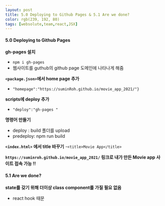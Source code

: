 ```yaml
---
layout: post
title: 5.0 Deploying to Github Pages & 5.1 Are we done?
color: rgb(239, 192, 80)
tags: [websolute,team,react,JSX]
---
```


#### 5.0 Deploying to Github Pages


__gh-pages 설치__
- `npm i gh-pages`
- 웹사이트를 guthub의 github page 도메인에 나타나게 해줌

__`<package.json>`에서 home page 추가__
- `"homepage":"https://suminRoh.github.io/movie_app_2021/"}`


__scripts에 deploy 추가__
- `"deploy":"gh-pages "`



__명령어 만들기__
- deploy :  build 폴더를 upload
- predeploy: npm run build


__`<index.html>` 에서 title 바꾸기__
-`<title>Movie App</title>` 


__`https://suminroh.github.io/movie_app_2021/` 링크로 내가 만든 Movie app 사이트 접속 가능 !!__

#### 5.1 Are we done?



__state를 갖기 위해 더이상 class component를 가질 필요 없음__
- react hook 때문